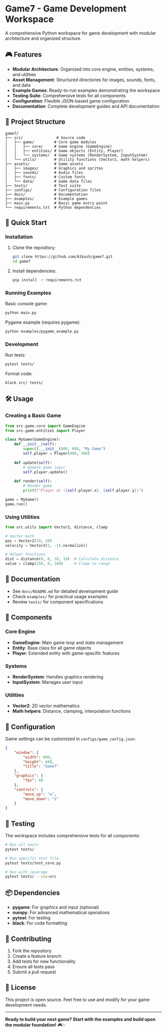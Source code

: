 # Game7 - Game Development Workspace

A comprehensive Python workspace for game development with modular architecture and organized structure.

## 🎮 Features

- **Modular Architecture**: Organized into core engine, entities, systems, and utilities
- **Asset Management**: Structured directories for images, sounds, fonts, and data
- **Example Games**: Ready-to-run examples demonstrating the workspace
- **Testing Suite**: Comprehensive tests for all components
- **Configuration**: Flexible JSON-based game configuration
- **Documentation**: Complete development guides and API documentation

## 📁 Project Structure

```
game7/
├── src/               # Source code
│   ├── game/         # Core game modules
│   │   ├── core/     # Game engine (GameEngine)
│   │   ├── entities/ # Game objects (Entity, Player)
│   │   └── systems/  # Game systems (RenderSystem, InputSystem)
│   └── utils/        # Utility functions (Vector2, math helpers)
├── assets/           # Game assets
│   ├── images/       # Graphics and sprites
│   ├── sounds/       # Audio files
│   ├── fonts/        # Custom fonts
│   └── data/         # Game data files
├── tests/            # Test suite
├── configs/          # Configuration files
├── docs/             # Documentation
├── examples/         # Example games
├── main.py           # Basic game entry point
└── requirements.txt  # Python dependencies
```

## 🚀 Quick Start

### Installation

1. Clone the repository:
   ```bash
   git clone https://github.com/A1kush/game7.git
   cd game7
   ```

2. Install dependencies:
   ```bash
   pip install -r requirements.txt
   ```

### Running Examples

Basic console game:
```bash
python main.py
```

Pygame example (requires pygame):
```bash
python examples/pygame_example.py
```

### Development

Run tests:
```bash
pytest tests/
```

Format code:
```bash
black src/ tests/
```

## 🛠 Usage

### Creating a Basic Game

```python
from src.game.core import GameEngine
from src.game.entities import Player

class MyGame(GameEngine):
    def __init__(self):
        super().__init__(800, 600, "My Game")
        self.player = Player(400, 300)
    
    def update(self):
        # Update game logic
        self.player.update()
    
    def render(self):
        # Render game
        print(f"Player at ({self.player.x}, {self.player.y})")

game = MyGame()
game.run()
```

### Using Utilities

```python
from src.utils import Vector2, distance, clamp

# Vector math
pos = Vector2(10, 20)
velocity = Vector2(1, -1).normalize()

# Helper functions
dist = distance(0, 0, 10, 10)  # Calculate distance
value = clamp(150, 0, 100)     # Clamp to range
```

## 📖 Documentation

- See `docs/README.md` for detailed development guide
- Check `examples/` for practical usage examples
- Review `tests/` for component specifications

## 🎯 Components

### Core Engine
- **GameEngine**: Main game loop and state management
- **Entity**: Base class for all game objects
- **Player**: Extended entity with game-specific features

### Systems
- **RenderSystem**: Handles graphics rendering
- **InputSystem**: Manages user input

### Utilities
- **Vector2**: 2D vector mathematics
- **Math helpers**: Distance, clamping, interpolation functions

## 🔧 Configuration

Game settings can be customized in `configs/game_config.json`:

```json
{
    "window": {
        "width": 800,
        "height": 600,
        "title": "Game7"
    },
    "graphics": {
        "fps": 60
    },
    "controls": {
        "move_up": "w",
        "move_down": "s"
    }
}
```

## 🧪 Testing

The workspace includes comprehensive tests for all components:

```bash
# Run all tests
pytest tests/

# Run specific test file
pytest tests/test_core.py

# Run with coverage
pytest tests/ --cov=src
```

## 📦 Dependencies

- **pygame**: For graphics and input (optional)
- **numpy**: For advanced mathematical operations
- **pytest**: For testing
- **black**: For code formatting

## 🤝 Contributing

1. Fork the repository
2. Create a feature branch
3. Add tests for new functionality
4. Ensure all tests pass
5. Submit a pull request

## 📄 License

This project is open source. Feel free to use and modify for your game development needs.

---

**Ready to build your next game? Start with the examples and build upon the modular foundation!** 🎮✨
